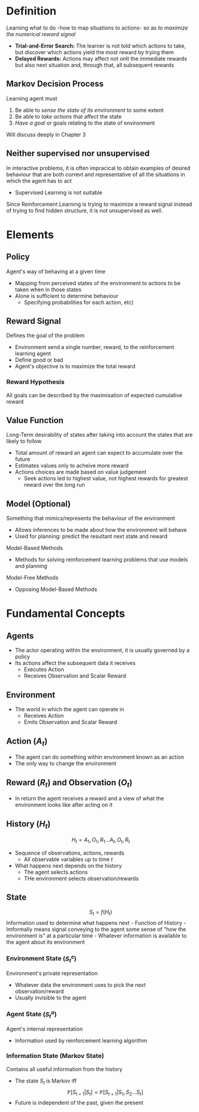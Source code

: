 # Definition
Learning what to do -how to map situations to actions- so as *to maximize the numerical reward signal*
- **Trial-and-Error Search:** The learner is not told which actions to take, but discover which actions yield the most reward by trying them
- **Delayed Rewards:** Actions may affect not onlt the immediate rewards but also next situation and, through that, all subsequent rewards

## Markov Decision Process
Learning agent must 
1) Be able to *sense the state of its environment* to some extent
2) Be able to *take actions* that affect the state
3) *Have a goal* or goals relating to the state of environment

Will discuss deeply in Chapter 3

## Neither supervised nor unsupervised
In interactive problems, it is often impracical to obtain examples of desired behaviour that are both correvt and representative of all the situations in which the agent has to act
- Supervised Learning is not suitable

Since Reinforcement Learning is trying to maximize a reward signal instead of trying to find hidden structure, it is not unsupervised as well.

# Elements
## Policy
Agent's way of behaving at a given time
- Mapping from perceived states of the environment to actions to be taken when in those states
- Alone is sufficient to determine behaviour
	- Specifying probabilities for each action, etc)

## Reward Signal
Defines the goal of the problem
- Environment send a single number, reward, to the reinforcement learning agent
- Define good or bad
- Agent's objective is to maximize the total reward

### Reward Hypothesis
All goals can be described by the maximisation of expected cumulative reward

## Value Function
Long-Term desirability of states after taking into account the states that are likely to follow
- Total amount of reward an agent can expect to accumulate over the future
- Estimates values only to acheive more reward
- Actions choices are made based on value judgement
	- Seek actions led to highest value, not highest rewards for greatest reward over the long run

## Model (Optional)
Something that mimics/represents the behaviour of the environment
- Allows inferences to be made about how the environment will behave
- Used for planning: predict the resultant next state and reward

Model-Based Methods
- Methods for solving reinforcement learning problems that use models and planning

Model-Free Methods
- Opposing Model-Based Methods

# Fundamental Concepts
## Agents
- The actor operating within the environment, it is usually governed by a policy
- Its actions affect the subsequent data it receives
	- Executes Action
	- Receives Observation and Scalar Reward

## Environment
- The world in which the agent can operate in
	- Receives Action
	- Emits Observation and Scalar Reward

## Action $(A_{t})$
- The agent can do something within environment known as an action
- The only way to change the environment

## Reward $(R_{t})$ and Observation $(O_{t})$
- In return the agent receives a reward and a view of what the environment looks like after acting on it

## History $(H_{t})$
$$H_{t}=A_{1}, O_{1}, R_{1}\dots A_{t}, O_{t}, R_{t}$$
- Sequence of observations, actions, rewards
	- All observable variables up to time $t$
- What happens next depends on the history
	- The agent selects actions
	- THe environment selects observation/rewards

## State
$$S_{t}=f(H_{t})$$
Information used to determine what happens next
	- Function of History
	- Imformally means signal conveying to the agent some sense of "how the environment is" at a particular time
	- Whatever information is available to the agent about its environment

### Environment State $(S^{e}_{t})$
Environment's private representation
- Whatever data the environment uses to pick the next observation/reward
- Usually invisible to the agent

### Agent State $(S^{a}_{t})$
Agent's internal representation
- Information used by reinforcement learning algorithm

### Information State (Markov State)
Contains all useful information from the history
- The state $S_{t}$ is Markov iff
$$\mathbb{P}[S_{t+1}|S_{t}]=\mathbb{P}[S_{t+1}| S_{1}, S_{2}\dots S_{t}]$$
- Future is independent of the past, given the present
